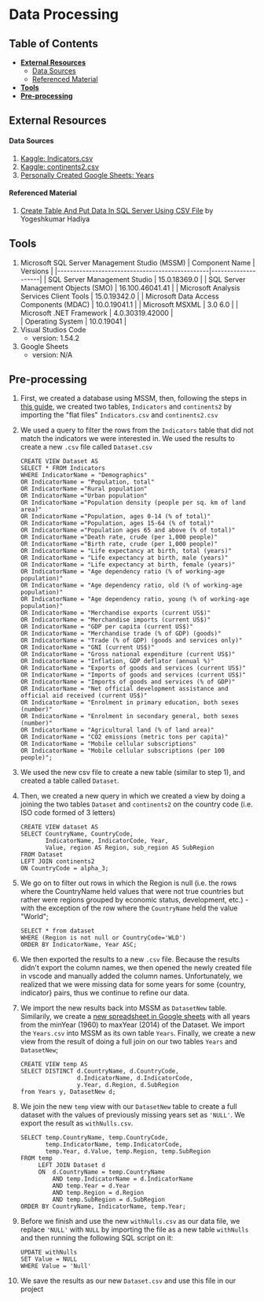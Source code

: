 # Data Processing

## Table of Contents
  - **[External Resources](#external-resources)**
      - [Data Sources](#data-sources)   
      - [Referenced Material](#referenced-material)
  - **[Tools](#tools)**
  - **[Pre-processing](#pre-processing)**

## External Resources
#### Data Sources
1. [Kaggle: Indicators.csv](https://www.kaggle.com/worldbank/world-development-indicators?select=Indicators.csv)
2. [Kaggle: continents2.csv](https://www.kaggle.com/andradaolteanu/country-mapping-iso-continent-region)
3. [Personally Created Google Sheets: Years](https://docs.google.com/spreadsheets/d/1qVCd1GF66L7wIZHcAGr2FQtYr0I32V1K3377csnTd9k/edit?usp=sharing)

#### Referenced Material
1. [Create Table And Put Data In SQL Server Using CSV File](https://www.c-sharpcorner.com/article/create-table-and-put-data-in-sql-server-using-csv-file/) by Yogeshkumar Hadiya

## Tools
1. Microsoft SQL Server Management Studio (MSSM)
    |   Component Name                               |  Versions          |
    |------------------------------------------------|--------------------|
    |   SQL Server Management Studio				 | 15.0.18369.0       |
    |   SQL Server Management Objects (SMO)			 | 16.100.46041.41    |
    |   Microsoft Analysis Services Client Tools	 | 15.0.19342.0       |
    |   Microsoft Data Access Components (MDAC)		 | 10.0.19041.1       |
    |   Microsoft MSXML						         | 3.0 6.0            |
    |   Microsoft .NET Framework				     | 4.0.30319.42000    |   
    |   Operating System						     | 10.0.19041         |
2. Visual Studios Code
    - version: 1.54.2
3. Google Sheets
    - version: N/A
  

## Pre-processing
<!-- TODO: Need to include the pre-processing we did to get our original Dataset.csv -->
1. First, we created a database using MSSM, then, following the steps in [this guide](https://www.c-sharpcorner.com/article/create-table-and-put-data-in-sql-server-using-csv-file/), we created two tables, `Indicators` and `continents2` by importing the "flat files" `Indicators.csv` and `continents2.csv`
   
2. We used a query to filter the rows from the `Indicators` table that did not match the indicators we were interested in. We used the results to create a new `.csv` file called `Dataset.csv`
    ```
    CREATE VIEW Dataset AS
    SELECT * FROM Indicators 
    WHERE IndicatorName = "Demographics"
    OR IndicatorName = "Population, total" 
    OR IndicatorName ="Rural population"
    OR IndicatorName ="Urban population" 
    OR IndicatorName ="Population density (people per sq. km of land area)" 
    OR IndicatorName ="Population, ages 0-14 (% of total)"
    OR IndicatorName ="Population, ages 15-64 (% of total)"
    OR IndicatorName ="Population ages 65 and above (% of total)"
    OR IndicatorName ="Death rate, crude (per 1,000 people)"
    OR IndicatorName ="Birth rate, crude (per 1,000 people)"
    OR IndicatorName = "Life expectancy at birth, total (years)"
    OR IndicatorName = "Life expectancy at birth, male (years)"
    OR IndicatorName = "Life expectancy at birth, female (years)"
    OR IndicatorName = "Age dependency ratio (% of working-age population)"
    OR IndicatorName = "Age dependency ratio, old (% of working-age population)"
    OR IndicatorName = "Age dependency ratio, young (% of working-age population)"
    OR IndicatorName = "Merchandise exports (current US$)" 
    OR IndicatorName = "Merchandise imports (current US$)"
    OR IndicatorName = "GDP per capita (current US$)"
    OR IndicatorName = "Merchandise trade (% of GDP) (goods)"
    OR IndicatorName = "Trade (% of GDP) (goods and services only)"
    OR IndicatorName = "GNI (current US$)" 
    OR IndicatorName = "Gross national expenditure (current US$)"
    OR IndicatorName = "Inflation, GDP deflator (annual %)"
    OR IndicatorName = "Exports of goods and services (current US$)"
    OR IndicatorName = "Imports of goods and services (current US$)"
    OR IndicatorName = "Imports of goods and services (% of GDP)"
    OR IndicatorName = "Net official development assistance and official aid received (current US$)"
    OR IndicatorName = "Enrolment in primary education, both sexes (number)"
    OR IndicatorName = "Enrolment in secondary general, both sexes (number)"
    OR IndicatorName = "Agricultural land (% of land area)"
    OR IndicatorName = "CO2 emissions (metric tons per capita)"
    OR IndicatorName = "Mobile cellular subscriptions"
    OR IndicatorName = "Mobile cellular subscriptions (per 100 people)";
    ```
   
3. We used the new csv file to create a new table (similar to step 1), and created a table called `Dataset`.
   
4. Then, we created a new query in which we created a view by doing a joining the two tables `Dataset` and `continents2` on the country code (i.e. ISO code formed of 3 letters)
    ```
    CREATE VIEW dataset AS
    SELECT CountryName, CountryCode, 
           IndicatorName, IndicatorCode, Year, 
           Value, region AS Region, sub_region AS SubRegion
    FROM Dataset
    LEFT JOIN continents2
    ON CountryCode = alpha_3;
    ```

5. We go on to filter out rows in which the Region is null (i.e. the rows where the CountryName held values that were not true countries but rather were regions grouped by economic status, development, etc.) - with the exception of the row where the `CountryName` held the value "World";
    ```
    SELECT * from dataset
    WHERE (Region is not null or CountryCode='WLD')
    ORDER BY IndicatorName, Year ASC;
    ```

6. We then exported the results to a new `.csv` file. Because the results didn't export the column names, we then opened the newly created file in vscode and manually added the column names. Unfortunately, we realized that we were missing data for some years for some {country, indicator} pairs, thus we continue to refine our data.

7. We import the new results back into MSSM as `DatasetNew` table. Similarily, we create a [new spreadsheet in Google sheets](https://docs.google.com/spreadsheets/d/1qVCd1GF66L7wIZHcAGr2FQtYr0I32V1K3377csnTd9k/edit?usp=sharing) with all years from the minYear (1960) to maxYear (2014) of the Dataset. We import the `Years.csv` into MSSM as its own table `Years`. Finally, we create a new view from the result of doing a full join on our two tables `Years` and `DatasetNew`;

    ```
    CREATE VIEW temp AS
    SELECT DISTINCT d.CountryName, d.CountryCode, 
                    d.IndicatorName, d.IndicatorCode, 
                    y.Year, d.Region, d.SubRegion
    from Years y, DatasetNew d;
   ```

8. We join the new `temp` view with our `DatasetNew` table to create a full dataset with the values of previously missing years set as `'NULL'`. We export the result as `withNulls.csv`. 
   ```
   SELECT temp.CountryName, temp.CountryCode, 
          temp.IndicatorName, temp.IndicatorCode, 
          temp.Year, d.Value, temp.Region, temp.SubRegion
   FROM temp
        LEFT JOIN Dataset d
        ON  d.CountryName = temp.CountryName
            AND temp.IndicatorName = d.IndicatorName
            AND temp.Year = d.Year
            AND temp.Region = d.Region
            AND temp.SubRegion = d.SubRegion
   ORDER BY CountryName, IndicatorName, temp.Year;
   ```

9. Before we finish and use the new `withNulls.csv` as our data file, we replace `'NULL'` with `NULL` by importing the file as a new table `withNulls` and then running the following SQL script on it:
   ```
   UPDATE withNulls
   SET Value = NULL
   WHERE Value = 'Null'
   ```

10. We save the results as our new `Dataset.csv` and use this file in our project